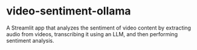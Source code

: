# video-sentiment-ollama
A Streamlit app that analyzes the sentiment of video content by extracting audio from videos, transcribing it using an LLM, and then performing sentiment analysis.
